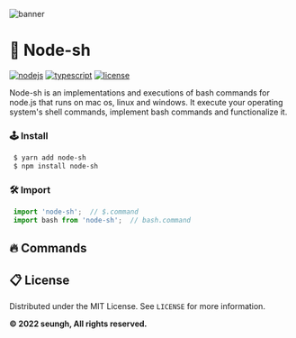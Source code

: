 ![banner](https://user-images.githubusercontent.com/41784860/168438812-90eed635-2fe3-477e-8a25-6527036bffce.png)

# 🎉 Node-sh
[![nodejs](https://img.shields.io/badge/NodeJS-339933?style=for-the-badge&logo=Node.js&logoColor=fff)](https://nodejs.org/)
[![typescript](https://img.shields.io/badge/TypeScript-3178C6?style=for-the-badge&logo=TypeScript&logoColor=fff)](https://www.typescriptlang.org/)
[![license](https://img.shields.io/badge/license-MIT-9999FF?style=for-the-badge)](/LICENSE)

Node-sh is an implementations and executions of bash commands for node.js that runs on mac os, linux and windows.
It execute your operating system's shell commands, implement bash commands and functionalize it.

### 🕹 Install
```bash
 $ yarn add node-sh
 $ npm install node-sh
```
### 🛠️ Import
```typescript
 import 'node-sh';  // $.command
 import bash from 'node-sh';  // bash.command
```

## 🔥 Commands

## 📋 License
Distributed under the MIT License. See ```LICENSE``` for more information.

**© 2022 seungh, All rights reserved.**
